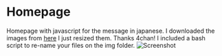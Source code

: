 # Homepage
Homepage with javascript for the message in japanese.
I downloaded the images from [here](https://drive.google.com/folderview?id=0B_VmbVyD4eT3N1VUbGN4Wjd5OVE) I just resized them. Thanks 4chan!
I included a bash script to re-name your files on the img folder.
![Screenshot](https://i.imgur.com/Ht2QWSM.png)
